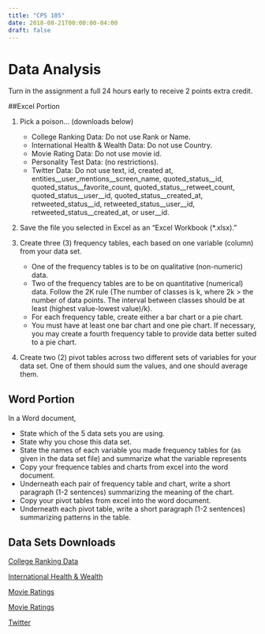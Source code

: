 ```yaml
---
title: "CPS 105"
date: 2018-08-21T00:00:00-04:00
draft: false
---
```


# Data Analysis

Turn in the assignment a full 24 hours early to receive 2 points extra credit.

##Excel Portion

1. Pick a poison... (downloads below)

	- College Ranking Data: Do not use Rank or Name.
	- International Health & Wealth Data: Do not use Country.
	- Movie Rating Data:  Do not use movie id. 
    - Personality Test Data: (no restrictions).
	- Twitter Data: Do not use text, id, created at, entities__user_mentions__screen_name, quoted_status__id, quoted_status__favorite_count, quoted_status__retweet_count, quoted_status__user__id, quoted_status__created_at, retweeted_status__id, retweeted_status__user__id, retweeted_status__created_at, or user__id.

1. Save the file you selected in Excel as an “Excel Workbook (*.xlsx).”
1. Create three (3) frequency tables, each based on one variable (column) from your data set.

    - One of the frequency tables is to be on qualitative (non-numeric) data.
    - Two of the frequency tables are to be on quantitative (numerical) data. Follow the 2K rule (The number of classes is k, where 2k > the number of data points. The interval between classes should be at least (highest value-lowest value)/k). 
    - For each frequency table, create either a bar chart or a pie chart. 
    - You must have at least one bar chart and one pie chart. If necessary, you may create a fourth frequency table to provide data better suited to a pie chart.

1. Create two (2) pivot tables across two different sets of variables for your data set. One of them should sum the values, and one should average them.

## Word Portion

In a Word document,

- State which of the 5 data sets you are using.
- State why you chose this data set. 
- State the names of each variable you made frequency tables for (as given in the data set file) and summarize what the variable represents
- Copy your frequence tables and charts from excel into the word document.
- Underneath each pair of frequency table and chart, write a short paragraph (1-2 sentences) summarizing the meaning of the chart.
- Copy your pivot tables from excel into the word document.
- Underneath each pivot table, write a short paragraph (1-2 sentences) summarizing patterns in the table.

## Data Sets Downloads

[College Ranking Data](/bju/cps105/homework/data-analysis-datasets/college.xlsx)

[International Health & Wealth](/bju/cps105/homework/data-analysis-datasets/international.xlsx)

[Movie Ratings](/bju/cps105/homework/data-analysis-datasets/movie.xlsx)

[Movie Ratings](/bju/cps105/homework/data-analysis-datasets/personality.xlsx)

[Twitter](/bju/cps105/homework/data-analysis-datasets/twitter.xlsx)
